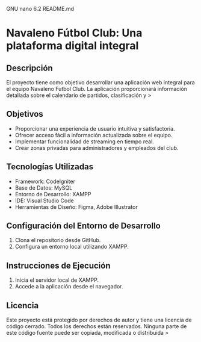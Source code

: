   GNU nano 6.2                                                                                        README.md
# Navaleno Fútbol Club: Una plataforma digital integral

## Descripción
El proyecto tiene como objetivo desarrollar una aplicación web integral para el equipo Navaleno Futbol Club. La aplicación proporcionará información detallada sobre el calendario de partidos, clasificación y >
## Objetivos
- Proporcionar una experiencia de usuario intuitiva y satisfactoria.
- Ofrecer acceso fácil a información actualizada sobre el equipo.
- Implementar funcionalidad de streaming en tiempo real.
- Crear zonas privadas para administradores y empleados del club.

## Tecnologías Utilizadas
- Framework: CodeIgniter
- Base de Datos: MySQL
- Entorno de Desarrollo: XAMPP
- IDE: Visual Studio Code
- Herramientas de Diseño: Figma, Adobe Illustrator

## Configuración del Entorno de Desarrollo
1. Clona el repositorio desde GitHub.
2. Configura un entorno local utilizando XAMPP.

## Instrucciones de Ejecución
1. Inicia el servidor local de XAMPP.
2. Accede a la aplicación desde el navegador.

## Licencia
Este proyecto está protegido por derechos de autor y tiene una licencia de código cerrado. Todos los derechos están reservados. Ninguna parte de este código fuente puede ser copiada, modificada o distribuida >